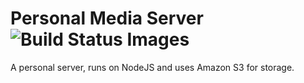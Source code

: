 # Personal Media Server <img title="Build Status Images" data-bindattr-16="16" src="https://travis-ci.org/VictorNicollet/MediaServer.png">

A personal server, runs on NodeJS and uses Amazon S3 for storage.